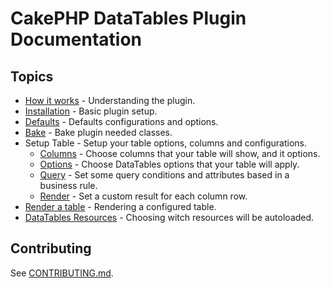 # CakePHP DataTables Plugin Documentation

## Topics
* [How it works](HOW_IT_WORKS.md) - Understanding the plugin.
* [Installation](INSTALLATION.md) - Basic plugin setup.
* [Defaults](DEFAULTS.md) - Defaults configurations and options.
* [Bake](BAKE.md) - Bake plugin needed classes.
* Setup Table - Setup your table options, columns and configurations.
    * [Columns](SETUP_COLUMNS.md) - Choose columns that your table will show, and it options.
    * [Options](SETUP_OPTIONS.md) - Choose DataTables options that your table will apply.
    * [Query](SETUP_QUERY.md) - Set some query conditions and attributes based in a business rule.
    * [Render](SETUP_RENDER.md) - Set a custom result for each column row.
* [Render a table](RENDER_A_TABLE.md) - Rendering a configured table.
* [DataTables Resources](RESOURCES.md) - Choosing witch resources will be autoloaded.

## Contributing

See [CONTRIBUTING.md](CONTRIBUTING.md).
